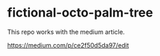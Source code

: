 # fictional-octo-palm-tree
This repo works with the medium article.

https://medium.com/p/ce2f50d5da97/edit

